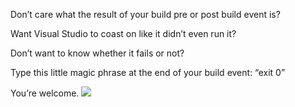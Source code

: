 Don’t care what the result of your build pre or post build event is?

Want Visual Studio to coast on like it didn’t even run it?

Don’t want to know whether it fails or not?

Type this little magic phrase at the end of your build event: “exit 0”

You’re welcome. ![](/ryan/images/smile1.gif)
